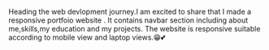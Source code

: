 Heading the web devlopment journey.I am excited to share that I made a responsive portfoio website .
It contains navbar section including about me,skills,my education and my projects.
The website is responsive suitable according to mobile view and laptop views.😁💕
